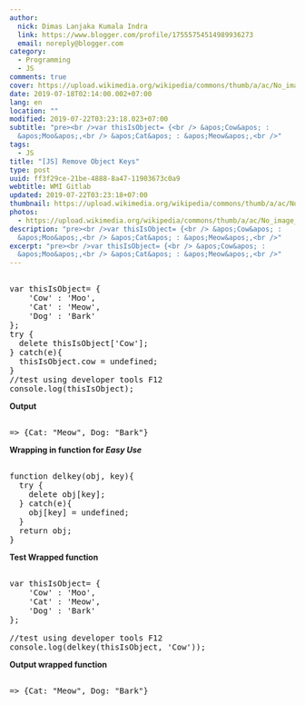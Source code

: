 ```yaml
---
author:
  nick: Dimas Lanjaka Kumala Indra
  link: https://www.blogger.com/profile/17555754514989936273
  email: noreply@blogger.com
category:
  - Programming
  - JS
comments: true
cover: https://upload.wikimedia.org/wikipedia/commons/thumb/a/ac/No_image_available.svg/2048px-No_image_available.svg.png
date: 2019-07-18T02:14:00.002+07:00
lang: en
location: ""
modified: 2019-07-22T03:23:18.023+07:00
subtitle: "pre><br />var thisIsObject= {<br /> &apos;Cow&apos; :
  &apos;Moo&apos;,<br /> &apos;Cat&apos; : &apos;Meow&apos;,<br />"
tags:
  - JS
title: "[JS] Remove Object Keys"
type: post
uuid: ff3f29ce-21be-4888-8a47-11903673c0a9
webtitle: WMI Gitlab
updated: 2019-07-22T03:23:18+07:00
thumbnail: https://upload.wikimedia.org/wikipedia/commons/thumb/a/ac/No_image_available.svg/2048px-No_image_available.svg.png
photos:
  - https://upload.wikimedia.org/wikipedia/commons/thumb/a/ac/No_image_available.svg/2048px-No_image_available.svg.png
description: "pre><br />var thisIsObject= {<br /> &apos;Cow&apos; :
  &apos;Moo&apos;,<br /> &apos;Cat&apos; : &apos;Meow&apos;,<br />"
excerpt: "pre><br />var thisIsObject= {<br /> &apos;Cow&apos; :
  &apos;Moo&apos;,<br /> &apos;Cat&apos; : &apos;Meow&apos;,<br />"
---
```


<pre><br>var thisIsObject= {<br>    'Cow' : 'Moo',<br>    'Cat' : 'Meow',<br>    'Dog' : 'Bark'<br>};<br>try {<br>  delete thisIsObject['Cow'];<br>} catch(e){<br>  thisIsObject.cow = undefined;<br>}<br>//test using developer tools F12<br>console.log(thisIsObject);<br></pre> <b>Output</b> <pre><br>=&gt; {Cat: "Meow", Dog: "Bark"}<br></pre> <b>Wrapping in function for <i>Easy Use</i></b> <pre><br>function delkey(obj, key){<br>  try {<br>    delete obj[key];<br>  } catch(e){<br>    obj[key] = undefined;<br>  }<br>  return obj;<br>}<br></pre> <b>Test Wrapped function</b><pre><br>var thisIsObject= {<br>    'Cow' : 'Moo',<br>    'Cat' : 'Meow',<br>    'Dog' : 'Bark'<br>};<br><br>//test using developer tools F12<br>console.log(delkey(thisIsObject, 'Cow'));<br></pre> <b>Output wrapped function</b> <pre><br>=&gt; {Cat: "Meow", Dog: "Bark"}<br></pre>